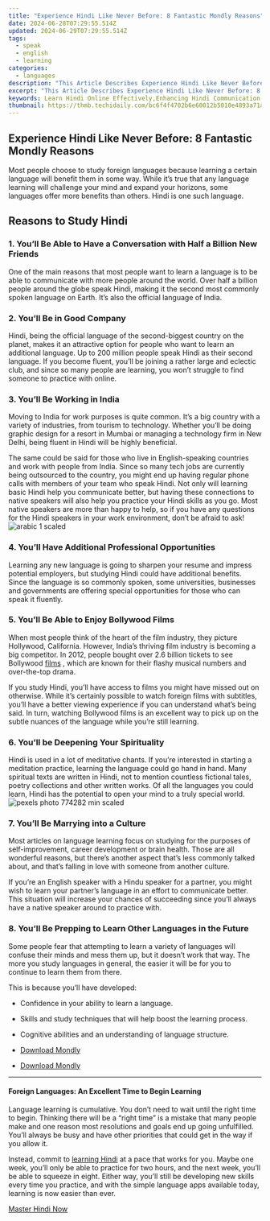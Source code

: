 ```yaml
---
title: "Experience Hindi Like Never Before: 8 Fantastic Mondly Reasons"
date: 2024-06-28T07:29:55.514Z
updated: 2024-06-29T07:29:55.514Z
tags:
  - speak
  - english
  - learning
categories:
  - languages
description: "This Article Describes Experience Hindi Like Never Before: 8 Fantastic Mondly Reasons"
excerpt: "This Article Describes Experience Hindi Like Never Before: 8 Fantastic Mondly Reasons"
keywords: Learn Hindi Online Effectively,Enhancing Hindi Communication Skills with Mondly,Explore Innovative Hindi Learning Techniques Through Mondly,Discover the Best Hindi Language Resources,Mastering Hindi Faster Using Mondly's Interactive Tools,The Advantages of Using Mondly for Hindi Language Acquisition,Diverse and Engaging Hindi Learning Experience with Mondly
thumbnail: https://thmb.techidaily.com/bc6f4f4702b6e60012b5010e4893a71a61ca7a6c33c6a34ac28cc14cab84b700.jpg
---
```


## Experience Hindi Like Never Before: 8 Fantastic Mondly Reasons

 Most people choose to study foreign languages because learning a certain language will benefit them in some way. While it’s true that any language learning will challenge your mind and expand your horizons, some languages offer more benefits than others. Hindi is one such language.

## Reasons to Study Hindi

### 1\. You’ll Be Able to Have a Conversation with Half a Billion New Friends

 One of the main reasons that most people want to learn a language is to be able to communicate with more people around the world. Over half a billion people around the globe speak Hindi, making it the second most commonly spoken language on Earth. It’s also the official language of India.

### 2\. You’ll Be in Good Company

 Hindi, being the official language of the second-biggest country on the planet, makes it an attractive option for people who want to learn an additional language. Up to 200 million people speak Hindi as their second language. If you become fluent, you’ll be joining a rather large and eclectic club, and since so many people are learning, you won’t struggle to find someone to practice with online.

### 3\. You’ll Be Working in India

 Moving to India for work purposes is quite common. It’s a big country with a variety of industries, from tourism to technology. Whether you’ll be doing graphic design for a resort in Mumbai or managing a technology firm in New Delhi, being fluent in Hindi will be highly beneficial.

 The same could be said for those who live in English-speaking countries and work with people from India. Since so many tech jobs are currently being outsourced to the country, you might end up having regular phone calls with members of your team who speak Hindi. Not only will learning basic Hindi help you communicate better, but having these connections to native speakers will also help you practice your Hindi skills as you go. Most native speakers are more than happy to help, so if you have any questions for the Hindi speakers in your work environment, don’t be afraid to ask!  
![arabic 1 scaled](https://edge.mondly.com/blog/wp-content/uploads/2018/01/arabic-1-scaled.jpeg "8 Exciting Reasons To Study Hindi 2")

### 4\. You’ll Have Additional Professional Opportunities

 Learning any new language is going to sharpen your resume and impress potential employers, but studying Hindi could have additional benefits. Since the language is so commonly spoken, some universities, businesses and governments are offering special opportunities for those who can speak it fluently.

### 5\. You’ll Be Able to Enjoy Bollywood Films

 When most people think of the heart of the film industry, they picture Hollywood, California. However, India’s thriving film industry is becoming a big competitor. In 2012, people bought over 2.6 billion tickets to see Bollywood [films](https://shop.mondly.com/affiliate.php?ACCOUNT=ATISTUDI&AFFILIATE=108875&PATH=https://www.mondly.com?AFFILIATE=108875) , which are known for their flashy musical numbers and over-the-top drama.

 If you study Hindi, you’ll have access to films you might have missed out on otherwise. While it’s certainly possible to watch foreign films with subtitles, you’ll have a better viewing experience if you can understand what’s being said. In turn, watching Bollywood films is an excellent way to pick up on the subtle nuances of the language while you’re still learning.

### 6\. You’ll be Deepening Your Spirituality

 Hindi is used in a lot of meditative chants. If you’re interested in starting a meditation practice, learning the language could go hand in hand. Many spiritual texts are written in Hindi, not to mention countless fictional tales, poetry collections and other written works. Of all the languages you could learn, Hindi has the potential to open your mind to a truly special world.  
![pexels photo 774282 min scaled](https://edge.mondly.com/blog/wp-content/uploads/2018/01/pexels-photo-774282-min-scaled.jpeg "8 Exciting Reasons To Study Hindi 3")

### 7\. You’ll Be Marrying into a Culture

 Most articles on language learning focus on studying for the purposes of self-improvement, career development or brain health. Those are all wonderful reasons, but there’s another aspect that’s less commonly talked about, and that’s falling in love with someone from another culture.

 If you’re an English speaker with a Hindu speaker for a partner, you might wish to learn your partner’s language in an effort to communicate better. This situation will increase your chances of succeeding since you’ll always have a native speaker around to practice with.

### 8\. You’ll Be Prepping to Learn Other Languages in the Future

 Some people fear that attempting to learn a variety of languages will confuse their minds and mess them up, but it doesn’t work that way. The more you study languages in general, the easier it will be for you to continue to learn them from there.

This is because you’ll have developed:

* Confidence in your ability to learn a language.
* Skills and study techniques that will help boost the learning process.
* Cognitive abilities and an understanding of language structure.

* [Download Mondly](https://www.facebook.com/sharer/sharer.php?u=https%3A%2F%2Fwww.mondly.com%2Fblog%2F8-exciting-reasons-learn-hindi%2F&t=8+Exciting+Reasons+to+Study+Hindi "Share on Facebook")
* [Download Mondly](https://shop.mondly.com/affiliate.php?ACCOUNT=ATISTUDI&AFFILIATE=108875&PATH=https://www.mondly.com?AFFILIATE=108875)

---

#### Foreign Languages: An Excellent Time to Begin Learning

 Language learning is cumulative. You don’t need to wait until the right time to begin. Thinking there will be a “right time” is a mistake that many people make and one reason most resolutions and goals end up going unfulfilled. You’ll always be busy and have other priorities that could get in the way if you allow it.

 Instead, commit to [learning Hindi](https://adjt.mondly.com/5ixfg4k?campaign=blog-post-id-918&fallback=https%3A%2F%2Fapp.mondly.com%3Futm%5Fmedium%3Dblog%5Fblog-post-id-918%26utm%5Fsource%3Dblog-post-id-918&redirect%5Fmacos=https%3A%2F%2Fapp.mondly.com%3Futm%5Fmedium%3Dblog%5Fblog-post-id-918%26utm%5Fsource%3Dblog-post-id-918&redirect%5Fandroid=https%3A%2F%2Fplay.google.com%2Fstore%2Fapps%2Fdetails%3Fid%3Dcom.atistudios.mondly.languages%3Futm%5Fmedium%3Dblog%5Fblog-post-id-918%26utm%5Fsource%3Dblog-post-id-918&redirect%5Fios=https%3A%2F%2Fapps.apple.com%2Fapp%2Fapple-store%2Fid987873536%3Fpt%3D78954800%26ct%3Dblog-post-id-918%26mt%3D8) at a pace that works for you. Maybe one week, you’ll only be able to practice for two hours, and the next week, you’ll be able to squeeze in eight. Either way, you’ll still be developing new skills every time you practice, and with the simple language apps available today, learning is now easier than ever.

[Master Hindi Now](https://adjt.mondly.com/5ixfg4k?campaign=blog-post-id-918&fallback=https%3A%2F%2Fapp.mondly.com%3Futm%5Fmedium%3Dblog%5Fblog-post-id-918%26utm%5Fsource%3Dblog-post-id-918&redirect%5Fmacos=https%3A%2F%2Fapp.mondly.com%3Futm%5Fmedium%3Dblog%5Fblog-post-id-918%26utm%5Fsource%3Dblog-post-id-918&redirect%5Fandroid=https%3A%2F%2Fplay.google.com%2Fstore%2Fapps%2Fdetails%3Fid%3Dcom.atistudios.mondly.languages%3Futm%5Fmedium%3Dblog%5Fblog-post-id-918%26utm%5Fsource%3Dblog-post-id-918&redirect%5Fios=https%3A%2F%2Fapps.apple.com%2Fapp%2Fapple-store%2Fid987873536%3Fpt%3D78954800%26ct%3Dblog-post-id-918%26mt%3D8 "Master Hindi Now")

<ins class="adsbygoogle"
     style="display:block"
     data-ad-format="autorelaxed"
     data-ad-client="ca-pub-7571918770474297"
     data-ad-slot="1223367746"></ins>



<ins class="adsbygoogle"
     style="display:block"
     data-ad-client="ca-pub-7571918770474297"
     data-ad-slot="8358498916"
     data-ad-format="auto"
     data-full-width-responsive="true"></ins>



